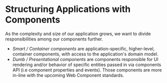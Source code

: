 # Structuring Applications with Components

As the complexity and size of our application grows, we want to divide responsibilities among our components further.

* _Smart / Container components_ are application-specific, higher-level, container components, with access to the application's domain model.
* _Dumb / Presentational components_ are components responsible for UI rendering and/or behavior of specific entities passed in via components API \(i.e component properties and events\). Those components are more in-line with the upcoming Web Component standards.

